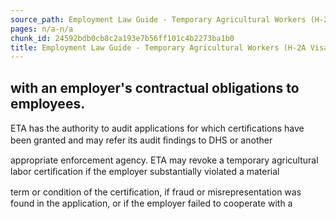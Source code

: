 ```yaml
---
source_path: Employment Law Guide - Temporary Agricultural Workers (H-2A Visas).md
pages: n/a-n/a
chunk_id: 24592bdb0cb8c2a193e7b56ff101c4b2273ba1b0
title: Employment Law Guide - Temporary Agricultural Workers (H-2A Visas)
---
```

## with an employer's contractual obligations to employees.

ETA has the authority to audit applications for which certiﬁcations have been granted and may refer its audit ﬁndings to DHS or another

appropriate enforcement agency. ETA may revoke a temporary agricultural labor certiﬁcation if the employer substantially violated a material

term or condition of the certiﬁcation, if fraud or misrepresentation was found in the application, or if the employer failed to cooperate with a
